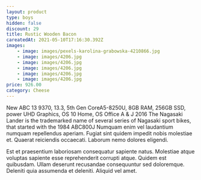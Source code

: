 ```yaml
---
layout: product
type: boys
hidden: false
discount: 29
title: Rustic Wooden Bacon
careatedAt: 2021-05-10T17:16:30.392Z
images:
    - image: images/pexels-karolina-grabowska-4210866.jpg
    - image: images/4206.jpg
    - image: images/4206.jpg
    - image: images/4206.jpg
    - image: images/4206.jpg
    - image: images/4206.jpg
price: 926.00
category: Cheese
---
```

New ABC 13 9370, 13.3, 5th Gen CoreA5-8250U, 8GB RAM, 256GB SSD, power UHD Graphics, OS 10 Home, OS Office A & J 2016
The Nagasaki Lander is the trademarked name of several series of Nagasaki sport bikes, that started with the 1984 ABC800J
Numquam enim vel laudantium numquam repellendus aperiam. Fugiat sint quidem impedit nobis molestiae et. Quaerat reiciendis occaecati. Laborum nemo dolores eligendi.
 Est et praesentium laboriosam consequatur sapiente natus. Molestiae atque voluptas sapiente esse reprehenderit corrupti atque. Quidem est quibusdam. Ullam deserunt recusandae consequuntur sed doloremque. Deleniti quia assumenda et deleniti. Aliquid vel amet.
    